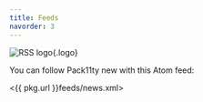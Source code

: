 ```yaml
---
title: Feeds
navorder: 3
---
```


![RSS logo](/images/feed.png){.logo}

You can follow Pack11ty new with this Atom feed:

<{{ pkg.url }}feeds/news.xml>
